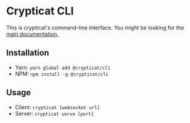 # Crypticat CLI

This is crypticat's command-line interface. You might be looking for the [main documentation,](https://github.com/kognise/crypticat/blob/master/README.md)

## Installation

- Yarn: `yarn global add @crypticat/cli`
- NPM: `npm install -g @crypticat/cli`

## Usage

- Client: `crypticat [websocket url]`
- Server: `crypticat serve [port]`